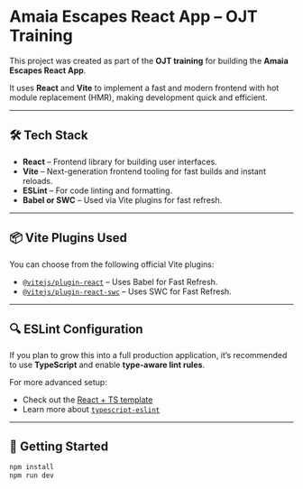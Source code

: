 # Amaia Escapes React App – OJT Training

This project was created as part of the **OJT training** for building the **Amaia Escapes React App**.

It uses **React** and **Vite** to implement a fast and modern frontend with hot module replacement (HMR), making development quick and efficient.

---

## 🛠 Tech Stack

- **React** – Frontend library for building user interfaces.
- **Vite** – Next-generation frontend tooling for fast builds and instant reloads.
- **ESLint** – For code linting and formatting.
- **Babel or SWC** – Used via Vite plugins for fast refresh.

---

## 📦 Vite Plugins Used

You can choose from the following official Vite plugins:

- [`@vitejs/plugin-react`](https://github.com/vitejs/vite-plugin-react/blob/main/packages/plugin-react) – Uses Babel for Fast Refresh.
- [`@vitejs/plugin-react-swc`](https://github.com/vitejs/vite-plugin-react/blob/main/packages/plugin-react-swc) – Uses SWC for Fast Refresh.

---

## 🔍 ESLint Configuration

If you plan to grow this into a full production application, it’s recommended to use **TypeScript** and enable **type-aware lint rules**.

For more advanced setup:
- Check out the [React + TS template](https://github.com/vitejs/vite/tree/main/packages/create-vite/template-react-ts)
- Learn more about [`typescript-eslint`](https://typescript-eslint.io)

---

## 🚀 Getting Started

```bash
npm install
npm run dev
